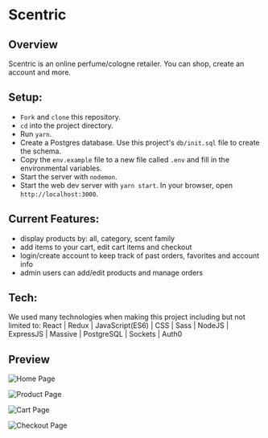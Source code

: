 # Scentric

<!-- ## For the live version, click [here](http://wtfsimte.com). -->

## Overview
Scentric is an online perfume/cologne retailer. You can shop, create an account and more. 

## Setup:

* `Fork` and `clone` this repository.
* `cd` into the project directory.
* Run `yarn`.
* Create a Postgres database. Use this project's `db/init.sql` file to create the schema.
* Copy the `env.example` file to a new file called `.env` and fill in the environmental variables.
* Start the server with `nodemon`.
* Start the web dev server with `yarn start`. In your browser, open `http://localhost:3000`.

## Current Features:
- display products by: all, category, scent family
- add items to your cart, edit cart items and checkout 
- login/create account to keep track of past orders, favorites and account info
- admin users can add/edit products and manage orders

<!-- ## Upcoming Features:
-  -->

## Tech:
We used many technologies when making this project including but not limited to: React | Redux | JavaScript(ES6) | CSS | Sass | NodeJS | ExpressJS | Massive | PostgreSQL | Sockets | Auth0

## Preview
![Home Page](https://github.com/melodymennen/scentric/blob/master/assets/scentric-home.png)

![Product Page](https://github.com/melodymennen/scentric/blob/master/assets/scentric-product.png)

![Cart Page](https://github.com/melodymennen/scentric/blob/master/assets/scentric-cart.png)

![Checkout Page](https://github.com/melodymennen/scentric/blob/master/assets/scentric-checkout.png)